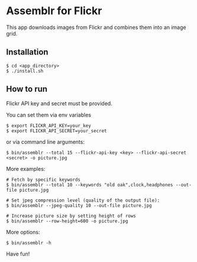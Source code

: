 Assemblr for Flickr
===================

This app downloads images from Flickr and combines them into an image grid.

Installation
------------

    $ cd <app_directory>
    $ ./install.sh

How to run
----------

Flickr API key and secret must be provided.

You can set them via env variables

    $ export FLICKR_API_KEY=your_key
    $ export FLICKR_API_SECRET=your_secret

or via command line arguments:

    $ bin/assemblr --total 15 --flickr-api-key <key> --flickr-api-secret <secret> -o picture.jpg

More examples:

    # Fetch by specific keywords
    $ bin/assemblr --total 10 --keywords "old oak",clock,headphones --out-file picture.jpg

    # Set jpeg compression level (quality of the output file):
    $ bin/assemblr --jpeg-quality 10 --out-file picture.jpg

    # Increase picture size by setting height of rows
    $ bin/assemblr --row-height=600 -o picture.jpg

More options:

    $ bin/assemblr -h

Have fun!
